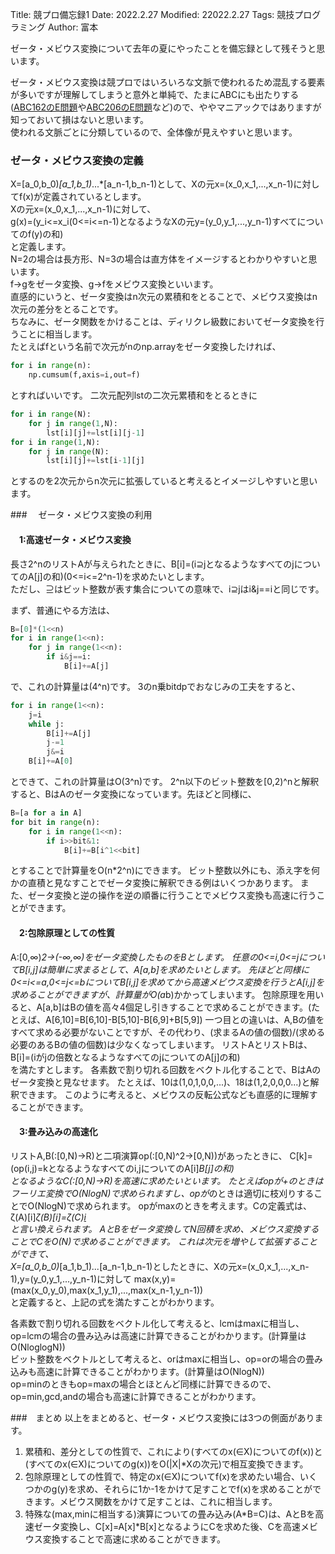 Title: 競プロ備忘録1
Date: 2022.2.27
Modified: 22022.2.27
Tags: 競技プログラミング
Author: 富本

<!-- PELICAN_BEGIN_SUMMARY -->
ゼータ・メビウス変換について去年の夏にやったことを備忘録として残そうと思います。
<!-- PELICAN_END_SUMMARY -->


ゼータ・メビウス変換は競プロではいろいろな文脈で使われるため混乱する要素が多いですが理解してしまうと意外と単純で、たまにABCにも出たりする([ABC162のE問題](https://atcoder.jp/contests/abc162/tasks/abc162_e)や[ABC206のE問題](https://atcoder.jp/contests/abc206/tasks/abc206_e)など)ので、ややマニアックではありますが知っておいて損はないと思います。<br>
使われる文脈ごとに分類しているので、全体像が見えやすいと思います。

### ゼータ・メビウス変換の定義

X=[a_0,b_0)*[a_1,b_1)*...*[a_n-1,b_n-1)として、Xの元x=(x_0,x_1,...,x_n-1)に対してf(x)が定義されているとします。<br>
Xの元x=(x_0,x_1,...,x_n-1)に対して、<br>
g(x)=(y_i<=x_i(0<=i<=n-1)となるようなXの元y=(y_0,y_1,...,y_n-1)すべてについてのf(y)の和)<br>
と定義します。<br>
N=2の場合は長方形、N=3の場合は直方体をイメージするとわかりやすいと思います。<br>
f→gをゼータ変換、g→fをメビウス変換といいます。<br>
直感的にいうと、ゼータ変換はn次元の累積和をとることで、メビウス変換はn次元の差分をとることです。<br>
ちなみに、ゼータ関数をかけることは、ディリクレ級数においてゼータ変換を行うことに相当します。<br>
たとえばfという名前で次元がnのnp.arrayをゼータ変換したければ、<br>
```python
for i in range(n):
    np.cumsum(f,axis=i,out=f)
```
とすればいいです。
二次元配列lstの二次元累積和をとるときに<br>
```python
for i in range(N):
    for j in range(1,N):
        lst[i][j]+=lst[i][j-1]
for i in range(1,N):
    for j in range(N):
        lst[i][j]+=lst[i-1][j]
```
とするのを2次元からn次元に拡張していると考えるとイメージしやすいと思います。


###　 ゼータ・メビウス変換の利用

#### 　1:高速ゼータ・メビウス変換

長さ2^nのリストAが与えられたときに、B[i]=(i⊇jとなるようなすべてのjについてのA[j]の和)(0<=i<=2^n-1)を求めたいとします。<br>
ただし、⊇はビット整数が表す集合についての意味で、i⊇jはi&j==iと同じです。

まず、普通にやる方法は、
```python
B=[0]*(1<<n)
for i in range(1<<n):
    for j in range(1<<n):
        if i&j==i:
            B[i]+=A[j]
```
で、これの計算量は(4^n)です。
3のn乗bitdpでおなじみの工夫をすると、
```python
for i in range(1<<n):
    j=i
    while j:
        B[i]+=A[j]
        j-=1
        j&=i
    B[i]+=A[0]
```
とできて、これの計算量はO(3^n)です。
2^n以下のビット整数を[0,2)^nと解釈すると、BはAのゼータ変換になっています。先ほどと同様に、
```python
B=[a for a in A]
for bit in range(n):
    for i in range(1<<n):
        if i>>bit&1:
            B[i]+=B[i^1<<bit]
```
とすることで計算量をO(n*2^n)にできます。
ビット整数以外にも、添え字を何かの直積と見なすことでゼータ変換に解釈できる例はいくつかあります。
また、ゼータ変換と逆の操作を逆の順番に行うことでメビウス変換も高速に行うことができます。

#### 　2:包除原理としての性質

A:[0,∞)*2→(-∞,∞)をゼータ変換したものをBとします。
任意の0<=i,0<=jについてB[i,j]は簡単に求まるとして、A[a,b]を求めたいとします。
先ほどと同様に0<=i<=a,0<=j<=bについてB[i,j]を求めてから高速メビウス変換を行うとA[i,j]を求めることができますが、計算量がO(a*b)かかってしまいます。
包除原理を用いると、A[a,b]はBの値を高々4個足し引きすることで求めることができます。(たとえば、A[6,10]=B[6,10]-B[5,10]-B[6,9]+B[5,9])
一つ目との違いは、A,Bの値をすべて求める必要がないことですが、その代わり、(求まるAの値の個数)/(求める必要のあるBの値の個数)は少なくなってしまいます。
リストAとリストBは、<br>
B[i]=(iがjの倍数となるようなすべてのjについてのA[j]の和)<br>
を満たすとします。
各素数で割り切れる回数をベクトル化することで、BはAのゼータ変換と見なせます。
たとえば、10は(1,0,1,0,0,...)、18は(1,2,0,0,0...)と解釈できます。
このように考えると、メビウスの反転公式なども直感的に理解することができます。

#### 　3:畳み込みの高速化

リストA,B(:[0,N)→R)と二項演算op(:[0,N)^2→[0,N))があったときに、
C[k]=(op(i,j)=kとなるようなすべてのi,jについてのA[i]*B[j]の和)<br>
となるようなC(:[0,N)→R)を高速に求めたいといます。
たとえばopが+のときはフーリエ変換でO(NlogN)で求められますし、opが*のときは適切に枝刈りすることでO(NlogN)で求められます。
opがmaxのときを考えます。Cの定義式は、<br>
ζ(A)[i]*ζ(B)[i]=ζ(C)[i](0<=i<=N-1)<br>
と言い換えられます。
AとBをゼータ変換してN回積を求め、メビウス変換することでCをO(N)で求めることができます。
これは次元を増やして拡張することができて、<br>
X=[a_0,b_0)*[a_1,b_1)*...*[a_n-1,b_n-1)としたときに、Xの元x=(x_0,x_1,...,x_n-1),y=(y_0,y_1,...,y_n-1)に対して
max(x,y)=(max(x_0,y_0),max(x_1,y_1),...,max(x_n-1,y_n-1))<br>
と定義すると、上記の式を満たすことがわかります。

各素数で割り切れる回数をベクトル化して考えると、lcmはmaxに相当し、op=lcmの場合の畳み込みは高速に計算できることがわかります。(計算量はO(NloglogN))<br>
ビット整数をベクトルとして考えると、orはmaxに相当し、op=orの場合の畳み込みも高速に計算できることがわかります。(計算量はO(NlogN))<br>
op=minのときもop=maxの場合とほとんど同様に計算できるので、op=min,gcd,andの場合も高速に計算できることがわかります。


###　まとめ
以上をまとめると、ゼータ・メビウス変換には3つの側面があります。<br>

1. 累積和、差分としての性質で、これにより(すべてのx(∈X)についてのf(x))と(すべてのx(∈X)についてのg(x))をO(|X|*Xの次元)で相互変換できます。
2. 包除原理としての性質で、特定のx(∈X)についてf(x)を求めたい場合、いくつかのg(y)を求め、それらに1か-1をかけて足すことでf(x)を求めることができます。メビウス関数をかけて足すことは、これに相当します。
3. 特殊な(max,minに相当する)演算についての畳み込み(A*B=C)は、AとBを高速ゼータ変換し、C[x]=A[x]*B[x]となるようにCを求めた後、Cを高速メビウス変換することで高速に求めることができます。